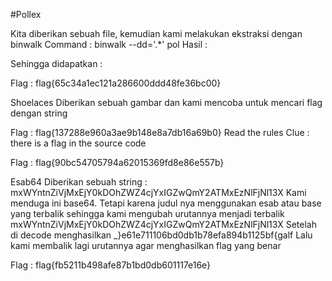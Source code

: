 #Pollex

Kita diberikan sebuah file, kemudian kami melakukan ekstraksi dengan binwalk
Command : binwalk --dd='.*' pol
Hasil :

Sehingga didapatkan :

Flag : flag{65c34a1ec121a286600ddd48fe36bc00}

Shoelaces
Diberikan sebuah gambar dan kami mencoba untuk mencari flag dengan string

 
Flag : flag{137288e960a3ae9b148e8a7db16a69b0}
Read the rules
Clue : there is a flag in the source code

Flag : flag{90bc54705794a62015369fd8e86e557b}

Esab64
Diberikan sebuah string : mxWYntnZiVjMxEjY0kDOhZWZ4cjYxIGZwQmY2ATMxEzNlFjNl13X
 Kami menduga ini base64. Tetapi karena judul nya menggunakan esab atau base yang terbalik sehingga kami mengubah urutannya menjadi terbalik 
mxWYntnZiVjMxEjY0kDOhZWZ4cjYxIGZwQmY2ATMxEzNlFjNl13X
Setelah di decode menghasilkan _}e61e711106bd0db1b78efa894b1125bf{galf
Lalu kami membalik lagi urutannya agar menghasilkan flag yang benar

Flag : flag{fb5211b498afe87b1bd0db601117e16e}
